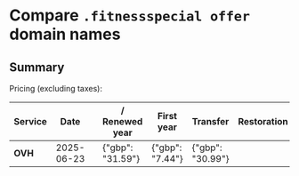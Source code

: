 # Compare `.fitnessspecial offer` domain names

## Summary

Pricing (excluding taxes):

| Service | Date |  | / Renewed year | First year | Transfer | Restoration |
|--|--|--|--|--|--|--|
| **OVH** | 2025-06-23 |  | {"gbp": "31.59"} | {"gbp": "7.44"} | {"gbp": "30.99"} |  |
